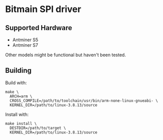 # Bitmain SPI driver

## Supported Hardware

* Antminer S5
* Antminer S7

Other models might be functional but haven't been tested.

## Building

Build with:

```
make \
  ARCH=arm \
  CROSS_COMPILE=/path/to/toolchain/usr/bin/arm-none-linux-gnueabi- \
  KERNEL_DIR=/path/to/linux-3.8.13/source
```

Install with:

```
make install \
  DESTDIR=/path/to/target \
  KERNEL_DIR=/path/to/linux-3.8.13/source
```

